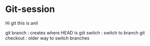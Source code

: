 # Git-session
Hi git this is anil

git branch<name> : creates <name> where HEAD is 
giit switch <name> : switch to branch <name>
git checkout <name> : older way to switch branches